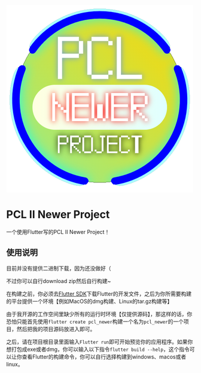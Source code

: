 <img src="assets/logo.png">

# PCL II Newer Project

一个使用Flutter写的PCL II Newer Project！

## 使用说明

目前并没有提供二进制下载，因为还没做好（

不过你可以自行download zip然后自行构建~

在构建之前，你必须去[Flutter SDK](https://docs.flutter.cn/release/archive)下载Flutter的开发文件，之后为你所需要构建的平台提供一个环境【例如MacOS的dmg构建、Linux的tar.gz构建等】

由于我开源的工作空间里缺少所有的运行时环境【仅提供源码】，那这样的话，你恐怕只能首先使用`flutter create pcl_newer`构建一个名为`pcl_newer`的一个项目，然后把我的项目源码放进入即可。

之后，请在项目根目录里面输入`Flutter run`即可开始预览你的应用程序。如果你想打包成exe或者dmg，你可以输入以下指令`flutter build --help`，这个指令可以让你查看Flutter的构建命令，你可以自行选择构建到windows、macos或者linux。
